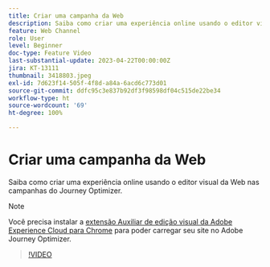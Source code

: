 ```yaml
---
title: Criar uma campanha da Web
description: Saiba como criar uma experiência online usando o editor visual da Web nas campanhas do Journey Optimizer.
feature: Web Channel
role: User
level: Beginner
doc-type: Feature Video
last-substantial-update: 2023-04-22T00:00:00Z
jira: KT-13111
thumbnail: 3418803.jpeg
exl-id: 7d623f14-505f-4f8d-a84a-6acd6c773d01
source-git-commit: ddfc95c3e837b92df3f98598df04c515de22be34
workflow-type: ht
source-wordcount: '69'
ht-degree: 100%

---
```


# Criar uma campanha da Web

Saiba como criar uma experiência online usando o editor visual da Web nas campanhas do Journey Optimizer.

>[!NOTE]
> Você precisa instalar a [extensão Auxiliar de edição visual da Adobe Experience Cloud para Chrome](https://chrome.google.com/webstore/detail/adobe-experience-cloud-vi/kgmjjkfjacffaebgpkpcllakjifppnca) para poder carregar seu site no Adobe Journey Optimizer.

>[!VIDEO](https://video.tv.adobe.com/v/3418803/?quality=12&learn=on)
